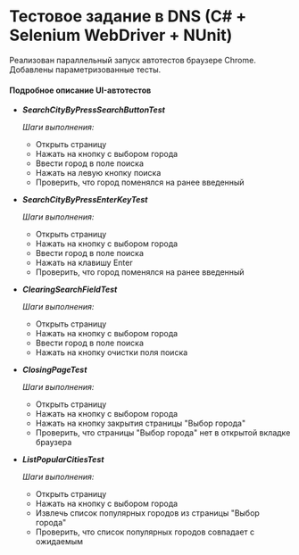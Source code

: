 # Тестовое задание в DNS (C# + Selenium WebDriver + NUnit)
Реализован параллельный запуск автотестов браузере Chrome. Добавлены параметризованные тесты.
#### Подробное описание UI-автотестов
* ***SearchCityByPressSearchButtonTest***

  *Шаги выполнения:*
  - Открыть страницу
  - Нажать на кнопку с выбором города
  - Ввести город в поле поиска
  - Нажать на левую кнопку поиска
  - Проверить, что город поменялся на ранее введенный
 
* ***SearchCityByPressEnterKeyTest***

  *Шаги выполнения:* 
  - Открыть страницу 
  - Нажать на кнопку с выбором города
  - Ввести город в поле поиска
  - Нажать на клавишу Enter
  - Проверить, что город поменялся на ранее введенный

* ***ClearingSearchFieldTest***

  *Шаги выполнения:*
  - Открыть страницу 
  - Нажать на кнопку с выбором города
  - Ввести город в поле поиска
  - Нажать на кнопку очистки поля поиска

* ***ClosingPageTest***

  *Шаги выполнения:*
  - Открыть страницу 
  - Нажать на кнопку с выбором города
  - Нажать на кнопку закрытия страницы "Выбор города"
  - Проверить, что страницы "Выбор города" нет в открытой вкладке браузера

* ***ListPopularCitiesTest***

  *Шаги выполнения:*
  - Открыть страницу 
  - Нажать на кнопку с выбором города
  - Извлечь список популярных городов из страницы "Выбор города"
  - Проверить, что список популярных городов совпадает с ожидаемым
